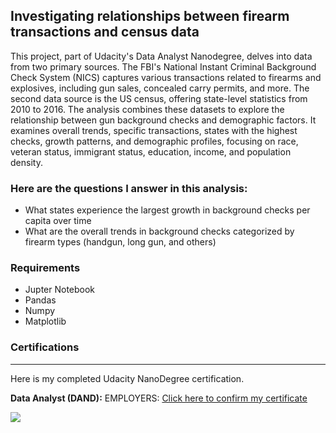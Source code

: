 ## Investigating relationships between firearm transactions and census data

This project, part of Udacity's Data Analyst Nanodegree, delves into data from two primary sources. The FBI's National Instant Criminal Background Check System (NICS) captures various transactions related to firearms and explosives, including gun sales, concealed carry permits, and more. The second data source is the US census, offering state-level statistics from 2010 to 2016. The analysis combines these datasets to explore the relationship between gun background checks and demographic factors. It examines overall trends, specific transactions, states with the highest checks, growth patterns, and demographic profiles, focusing on race, veteran status, immigrant status, education, income, and population density. 

### Here are the questions I answer in this analysis:
- What states experience the largest growth in background checks per capita over time
- What are the overall trends in background checks categorized by firearm types (handgun, long gun, and others)

### Requirements
- Jupter Notebook
- Pandas
- Numpy
- Matplotlib

### Certifications
---
Here is my completed Udacity NanoDegree certification.

**Data Analyst (DAND):**
EMPLOYERS: [Click here to confirm my certificate](https://graduation.udacity.com/confirm/e/bb8e540e-903c-11ee-b349-a33b73c6103c)

<img src ="https://github.com/jamesbimler/udacity-firearms-census/blob/main/DAND%20Degree.jpg">
